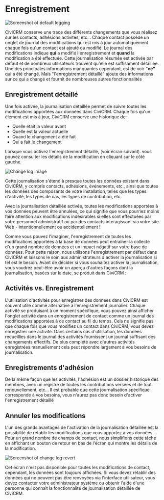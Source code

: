 Enregistrement
==============

![Screenshot of default logging](/img/configuration-default-logging.png)

CiviCRM conserve une trace des différents changements que vous réalisez sur les contacts, adhésions,activités, etc... Chaque contact possède un onglet de journal des modifications qui est mis à jour automatiquement chaque fois qu'un contact est ajouté ou modifié. Le journal des modifications indique **qui** a modifié l'enregistrement et **quand** la modification a été effectuée. Cette journalisation résumée est activée par défaut et de nombreux utilisateurs trouvent qu'elle est suffisament détaillée.
Une des principales informations manquantes cependant, est de voir  **"ce"**  qui a été changé. Mais "l'enregistrement détaillé" ajoute des informations sur ce qui a changé et fournit de nombreuses autres fonctionnalités

Enregistrement détaillé
----------------------

Une fois activée, la journalisation détaillée permet de suivre toutes les modifications apportées aux données dans CiviCRM. Chaque fois qu'un élément est mis à jour, CiviCRM conserve une historique de:

-   Quelle était la valeur avant
-   Quelle est la valeur actuelle
-   Quand le changement a été fait
-   Qui a fait le changement

Lorsque vous activez l'enregistrement détaillé, (voir écran suivant). vous pouvez consulter les détails de la modification en cliquant sur le côté gauche.

![Change log image](/img/change-log.png)

Cette journalisation s'étend à presque toutes les données existant dans CiviCRM, y compris contacts, adhésions, événements, etc., ainsi que toutes les données des composants de votre installation, telles que les types d'activité, les types de cas, les types de contribution, etc.

Avec la journalisation détaillée activée, toutes les modifications apportées à vos données peuvent être annulées, ce qui signifie que vous pourriez moins faire attention aux modifications indésirables si elles sont effectuées par votre personnel administratif ou par des contacts interagissant via votre site Web - intentionnellement ou accidentellement !

Comme vous pouvez l'imaginer, l'enregistrement de toutes les modifications apportées à la base de données peut entraîner la collecte d'un grand nombre de données et un impact négatif sur votre base de données. Pour cette raison, nous utilisons l'enregistrement par défaut dans CiviCRM et laissons le soin aux administrateurs d'activer la journalisation si tel est le besoin. Avant de décider si vous souhaitez activer la journalisation, vous voudrez peut-être avoir un aperçu d'autres façons dont la journalisation, basées sur la date, se produit dans CiviCRM :

Activités vs. Enregistrement
----------------------------

L'utilisation d'activités pour enregistrer des données dans CiviCRM est souvent utile comme alternative à l'enregistrement journalier. Chaque activité se produisant à un moment spécifique, vous pouvez ainsi afficher l'onglet activité dans un enregistrement de contact comme un journal des modifications apportées à ce contact au fil du temps. Cela ne signifie pas que chaque fois que vous modifiez un contact dans CiviCRM, vous devez enregistrer une activité. Dans certains cas d'utilisation, les données recueillies dans le journal des activités fournissent un journal suffisant des changements effectifs. De plus complété avec d'autres activités enregistrées manuellement cela peut répondre largement à vos besoins de journalisation.

Enregistrements d'adhésion
--------------------------

De la même façon que les activités, l'adhésion est un dossier historique des membres, avec un registre de toutes les contributions versées et de tout renouvellement, etc... Il est probable que cette journalisation spécifique corresponde à vos besoins, vous n'aurez pas donc besoin d'activer l'enregistrement détaillé

Annuler les modifications
-------------------------

L'un des grands avantages de l'activation de la journalisation détaillée est la possibilité de rétablir les modifications que vous apportez à vos données. Pour un grand nombre de champs de contact, nous simplifions cette tâche en affichant un bouton de retour en bas de l'écran qui montre les détails de la modification.

![Screenshot of change log revert](/img/change-log-revert.png)

Cet écran n'est pas disponible pour toutes les modifications de contact, cependant, les données sont toujours affichées. Si vous devez rétablir des données qui ne peuvent pas être renvoyées via l'interface utilisateur, vous devez contacter votre administrateur système ou obtenir l'aide d'une personne qui connaît la fonctionnalité de journalisation détaillée de CiviCRM.

